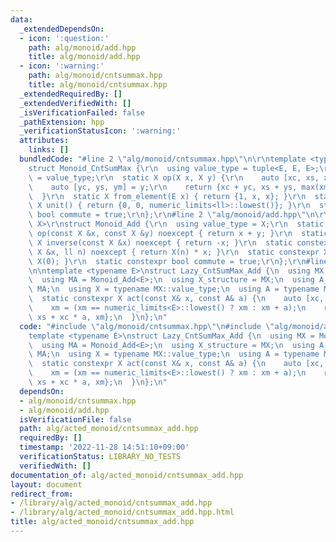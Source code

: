 ```yaml
---
data:
  _extendedDependsOn:
  - icon: ':question:'
    path: alg/monoid/add.hpp
    title: alg/monoid/add.hpp
  - icon: ':warning:'
    path: alg/monoid/cntsummax.hpp
    title: alg/monoid/cntsummax.hpp
  _extendedRequiredBy: []
  _extendedVerifiedWith: []
  _isVerificationFailed: false
  _pathExtension: hpp
  _verificationStatusIcon: ':warning:'
  attributes:
    links: []
  bundledCode: "#line 2 \"alg/monoid/cntsummax.hpp\"\n\r\ntemplate <typename E>\r\n\
    struct Monoid_CntSumMax {\r\n  using value_type = tuple<E, E, E>;\r\n  using X\
    \ = value_type;\r\n  static X op(X x, X y) {\r\n    auto [xc, xs, xm] = x;\r\n\
    \    auto [yc, ys, ym] = y;\r\n    return {xc + yc, xs + ys, max(xm, ym)};\r\n\
    \  }\r\n  static X from_element(E x) { return {1, x, x}; }\r\n  static constexpr\
    \ X unit() { return {0, 0, numeric_limits<ll>::lowest()}; }\r\n  static constexpr\
    \ bool commute = true;\r\n};\r\n#line 2 \"alg/monoid/add.hpp\"\n\r\ntemplate <typename\
    \ X>\r\nstruct Monoid_Add {\r\n  using value_type = X;\r\n  static constexpr X\
    \ op(const X &x, const X &y) noexcept { return x + y; }\r\n  static constexpr\
    \ X inverse(const X &x) noexcept { return -x; }\r\n  static constexpr X power(const\
    \ X &x, ll n) noexcept { return X(n) * x; }\r\n  static constexpr X unit() { return\
    \ X(0); }\r\n  static constexpr bool commute = true;\r\n};\r\n#line 3 \"alg/acted_monoid/cntsummax_add.hpp\"\
    \n\ntemplate <typename E>\nstruct Lazy_CntSumMax_Add {\n  using MX = Monoid_CntSumMax<E>;\n\
    \  using MA = Monoid_Add<E>;\n  using X_structure = MX;\n  using A_structure =\
    \ MA;\n  using X = typename MX::value_type;\n  using A = typename MA::value_type;\n\
    \  static constexpr X act(const X& x, const A& a) {\n    auto [xc, xs, xm] = x;\n\
    \    xm = (xm == numeric_limits<E>::lowest() ? xm : xm + a);\n    return {xc,\
    \ xs + xc * a, xm};\n  }\n};\n"
  code: "#include \"alg/monoid/cntsummax.hpp\"\n#include \"alg/monoid/add.hpp\"\n\n\
    template <typename E>\nstruct Lazy_CntSumMax_Add {\n  using MX = Monoid_CntSumMax<E>;\n\
    \  using MA = Monoid_Add<E>;\n  using X_structure = MX;\n  using A_structure =\
    \ MA;\n  using X = typename MX::value_type;\n  using A = typename MA::value_type;\n\
    \  static constexpr X act(const X& x, const A& a) {\n    auto [xc, xs, xm] = x;\n\
    \    xm = (xm == numeric_limits<E>::lowest() ? xm : xm + a);\n    return {xc,\
    \ xs + xc * a, xm};\n  }\n};\n"
  dependsOn:
  - alg/monoid/cntsummax.hpp
  - alg/monoid/add.hpp
  isVerificationFile: false
  path: alg/acted_monoid/cntsummax_add.hpp
  requiredBy: []
  timestamp: '2022-11-28 14:51:10+09:00'
  verificationStatus: LIBRARY_NO_TESTS
  verifiedWith: []
documentation_of: alg/acted_monoid/cntsummax_add.hpp
layout: document
redirect_from:
- /library/alg/acted_monoid/cntsummax_add.hpp
- /library/alg/acted_monoid/cntsummax_add.hpp.html
title: alg/acted_monoid/cntsummax_add.hpp
---
```


